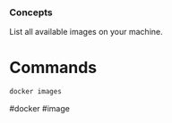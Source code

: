 ### Concepts

List all available images on your machine.

# Commands

```bash
docker images
```

#docker #image 